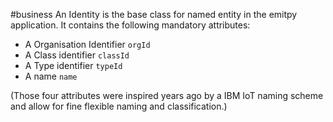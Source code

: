 #business
An Identity is the base class for named entity in the emitpy application.
It  contains the following mandatory attributes:
- A Organisation Identifier `orgId`
- A Class identifier `classId`
- A Type identifier `typeId`
- A name `name`

(Those four attributes were inspired years ago by a IBM IoT naming scheme and allow for fine flexible naming and classification.)
